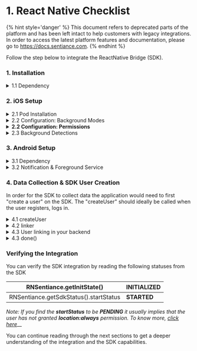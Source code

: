 # 1. React Native Checklist

{% hint style='danger' %} This document refers to deprecated parts of the platform and has been left intact to help customers with legacy integrations. In order to access the latest platform features and documentation, please go to https://docs.sentiance.com. {% endhint %}

Follow the step below to integrate the ReactNative Bridge (SDK).

### 1. Installation

<details>

<summary>1.1 Dependency</summary>

```
npm install --save react-native-sentiance
```

</details>

### 2. iOS Setup

<details>

<summary>2.1 Pod Installation</summary>

Install the iOS SDK

```
cd ios
pod install
```

</details>

<details>

<summary>2.2 Configuration: Background Modes</summary>

Ensure you turn on **Background Modes** and enable **Location updates**

</details>

<details>

<summary><strong>2.2 Configuration: Permissions</strong></summary>

Ensure you include the following permission in _info.plist_

```
NSLocationAlwaysAndWhenInUseUsageDescription
NSMotionUsageDescription (Recommended)
```

</details>

<details>

<summary>2.3 Background Detections</summary>

Include the following line in the `application didFinishLaunchingWithOptions`   method of your _AppDelegate.m_ file

```
[bridge moduleForName:@"RNSentiance"] initializeWithSuccess:nil failure:nil];
```

</details>

### 3. Android Setup

<details>

<summary>3.1 Dependency</summary>

Add the Sentiance repository to your project (top-level) _build.gradle_ file.

```
allprojects {
  repositories {
    ...
    maven {
      url "https://repository.sentiance.com"
    }
  }
}
```

In the _build.gradle_ file of your app module, add the following line to the dependencies section.

```
implementation ('com.sentiance:sdk:4.21.2@aar') { transitive = true }
```

</details>

<details>

<summary>3.2 Notification &#x26; Foreground Service</summary>

Depending on your app's configuration and OS version, the SDK may need to start a foreground service every now and again. You must therefore pass a notification that can be used by the service. In the next section, you'll find a handy notification creation method.

Learn more on how to easily setup a [sample notification](https://docs.sentiance.com/sdk/appendix/android/notification-management)

</details>

### 4. Data Collection & SDK User Creation

In order for the SDK to collect data the application would need to first "create a user" on the SDK. The "createUser" should ideally be called when the user registers, logs in.

<details>

<summary>4.1 createUser</summary>

Invoke the _RNSentiance.createUserExperimental_ method at the moment you are ready to start the data collection. (e.g on user login, on user registration, at a feature, etc)

```swift
await RNSentiance.createUserExperimental({
    credentials: {appId, appSecret},
    linker: async (installId, done) => {
        // perform your user-linking
        ...
    }
})
await RNSentiance.start()
```

</details>

<details>

<summary>4.2 linker</summary>

This method will receive the parameters: `installId, done`

</details>

<details>

<summary>4.3 User linking in your backend</summary>

In the `link` function, at this point, make your backend tell the Sentiance backend the `userId` that should be related to the `installId`

</details>

<details>

<summary>4.3 done()</summary>

Upon your backend successfully performing the user linking execute the&#x20;

```
done()
```

In case your backend was unable to perform the linking execute `done(false)`

</details>

### Verifying the Integration

You can verify the SDK integration by reading the following statuses from the SDK

| RNSentiance.getInitState()             | **INITIALIZED** |
| -------------------------------------- | --------------- |
| RNSentiance.getSdkStatus().startStatus | **STARTED**     |

_Note: If you find the **startStatus** to be **PENDING** it usually implies that the user has not granted **location:always** permission. To know more,_ [_click here_](https://docs.sentiance.com/sdk/api-reference/android/sdkstatus/startstatus)__

You can continue reading through the next sections to get a deeper understanding of the integration and the SDK capabilities.&#x20;
